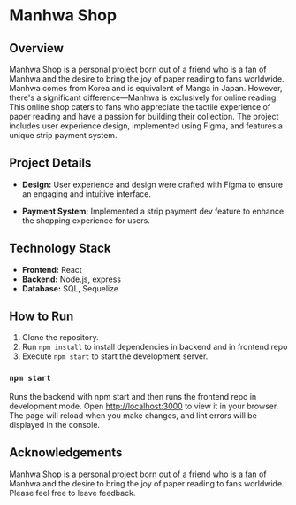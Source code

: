 # Manhwa Shop

## Overview
Manhwa Shop is a personal project born out of a friend who is a fan of Manhwa and the desire to bring the joy of paper reading to fans worldwide. 
Manhwa comes from Korea and is equivalent of Manga in Japan.  However, there's a significant difference—Manhwa is exclusively for online reading. This online shop caters to fans who appreciate the tactile experience of paper reading and have a passion for building their collection. The project includes user experience design, implemented using Figma, and features a unique strip payment system.

## Project Details

- **Design:** User experience and design were crafted with Figma to ensure an engaging and intuitive interface.

- **Payment System:** Implemented a strip payment dev feature to enhance the shopping experience for users.

## Technology Stack

- **Frontend:** React
- **Backend:** Node.js, express
- **Database:** SQL, Sequelize

## How to Run

1. Clone the repository.
2. Run `npm install` to install dependencies in backend and in frontend repo
3. Execute `npm start` to start the development server.

### `npm start`
Runs the backend with npm start and then runs the frontend repo in development mode. Open [http://localhost:3000](http://localhost:3000) to view it in your browser. The page will reload when you make changes, and lint errors will be displayed in the console.

## Acknowledgements

Manhwa Shop is a personal project born out of a friend who is a fan of Manhwa and the desire to bring the joy of paper reading to fans worldwide. Please feel free to leave feedback. 


